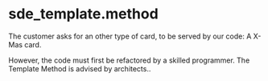 # sde_template.method
The customer asks for an other type of card, to be served by our code: 
A X-Mas card.

However, the code must first be refactored by a skilled programmer.
The Template Method is advised by architects..
